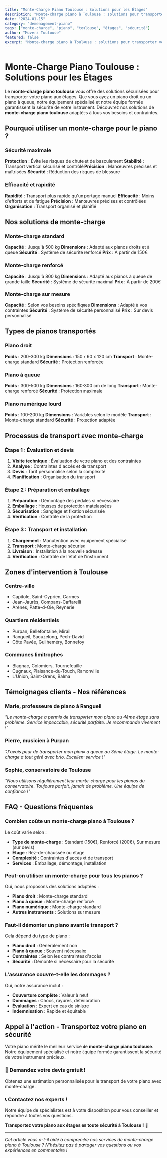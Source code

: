 ```yaml
---
title: "Monte-Charge Piano Toulouse : Solutions pour les Étages"
description: "Monte-charge piano à Toulouse : solutions pour transporter votre piano aux étages. Équipement spécialisé, équipe formée, sécurité garantie. Devis gratuit."
date: "2024-01-15"
category: "demenagement-piano"
tags: ["monte-charge", "piano", "toulouse", "étages", "sécurité"]
author: "Moverz Toulouse"
featured: false
excerpt: "Monte-charge piano à Toulouse : solutions pour transporter votre piano aux étages. Équipement spécialisé, équipe formée, sécurité garantie."
---
```


# Monte-Charge Piano Toulouse : Solutions pour les Étages

Le **monte-charge piano toulouse** vous offre des solutions sécurisées pour transporter votre piano aux étages. Que vous ayez un piano droit ou un piano à queue, notre équipement spécialisé et notre équipe formée garantissent la sécurité de votre instrument. Découvrez nos solutions de **monte-charge piano toulouse** adaptées à tous vos besoins et contraintes.

## Pourquoi utiliser un monte-charge pour le piano ?

### Sécurité maximale

**Protection** : Évite les risques de chute et de basculement
**Stabilité** : Transport vertical sécurisé et contrôlé
**Précision** : Manœuvres précises et maîtrisées
**Sécurité** : Réduction des risques de blessure

### Efficacité et rapidité

**Rapidité** : Transport plus rapide qu'un portage manuel
**Efficacité** : Moins d'efforts et de fatigue
**Précision** : Manœuvres précises et contrôlées
**Organisation** : Transport organisé et planifié

## Nos solutions de monte-charge

### Monte-charge standard

**Capacité** : Jusqu'à 500 kg
**Dimensions** : Adapté aux pianos droits et à queue
**Sécurité** : Système de sécurité renforcé
**Prix** : À partir de 150€

### Monte-charge renforcé

**Capacité** : Jusqu'à 800 kg
**Dimensions** : Adapté aux pianos à queue de grande taille
**Sécurité** : Système de sécurité maximal
**Prix** : À partir de 200€

### Monte-charge sur mesure

**Capacité** : Selon vos besoins spécifiques
**Dimensions** : Adapté à vos contraintes
**Sécurité** : Système de sécurité personnalisé
**Prix** : Sur devis personnalisé

## Types de pianos transportés

### Piano droit

**Poids** : 200-300 kg
**Dimensions** : 150 x 60 x 120 cm
**Transport** : Monte-charge standard
**Sécurité** : Protection renforcée

### Piano à queue

**Poids** : 300-500 kg
**Dimensions** : 160-300 cm de long
**Transport** : Monte-charge renforcé
**Sécurité** : Protection maximale

### Piano numérique lourd

**Poids** : 100-200 kg
**Dimensions** : Variables selon le modèle
**Transport** : Monte-charge standard
**Sécurité** : Protection adaptée

## Processus de transport avec monte-charge

### Étape 1 : Évaluation et devis

1. **Visite technique** : Évaluation de votre piano et des contraintes
2. **Analyse** : Contraintes d'accès et de transport
3. **Devis** : Tarif personnalisé selon la complexité
4. **Planification** : Organisation du transport

### Étape 2 : Préparation et emballage

1. **Préparation** : Démontage des pédales si nécessaire
2. **Emballage** : Housses de protection matelassées
3. **Sécurisation** : Sanglage et fixation sécurisée
4. **Vérification** : Contrôle de la protection

### Étape 3 : Transport et installation

1. **Chargement** : Manutention avec équipement spécialisé
2. **Transport** : Monte-charge sécurisé
3. **Livraison** : Installation à la nouvelle adresse
4. **Vérification** : Contrôle de l'état de l'instrument

## Zones d'intervention à Toulouse

### Centre-ville
- Capitole, Saint-Cyprien, Carmes
- Jean-Jaurès, Compans-Caffarelli
- Arènes, Patte-d-Oie, Reynerie

### Quartiers résidentiels
- Purpan, Bellefontaine, Mirail
- Rangueil, Saouzelong, Pech-David
- Côte Pavée, Guilheméry, Bonnefoy

### Communes limitrophes
- Blagnac, Colomiers, Tournefeuille
- Cugnaux, Plaisance-du-Touch, Ramonville
- L'Union, Saint-Orens, Balma

## Témoignages clients - Nos références

### Marie, professeure de piano à Rangueil
*"Le monte-charge a permis de transporter mon piano au 4ème étage sans problème. Service impeccable, sécurité parfaite. Je recommande vivement !"*

### Pierre, musicien à Purpan
*"J'avais peur de transporter mon piano à queue au 3ème étage. Le monte-charge a tout géré avec brio. Excellent service !"*

### Sophie, conservatoire de Toulouse
*"Nous utilisons régulièrement leur monte-charge pour les pianos du conservatoire. Toujours parfait, jamais de problème. Une équipe de confiance !"*

## FAQ - Questions fréquentes

### Combien coûte un monte-charge piano à Toulouse ?

Le coût varie selon :
- **Type de monte-charge** : Standard (150€), Renforcé (200€), Sur mesure (sur devis)
- **Étage** : Rez-de-chaussée ou étage
- **Complexité** : Contraintes d'accès et de transport
- **Services** : Emballage, démontage, installation

### Peut-on utiliser un monte-charge pour tous les pianos ?

Oui, nous proposons des solutions adaptées :
- **Piano droit** : Monte-charge standard
- **Piano à queue** : Monte-charge renforcé
- **Piano numérique** : Monte-charge standard
- **Autres instruments** : Solutions sur mesure

### Faut-il démonter un piano avant le transport ?

Cela dépend du type de piano :
- **Piano droit** : Généralement non
- **Piano à queue** : Souvent nécessaire
- **Contraintes** : Selon les contraintes d'accès
- **Sécurité** : Démonte si nécessaire pour la sécurité

### L'assurance couvre-t-elle les dommages ?

Oui, notre assurance inclut :
- **Couverture complète** : Valeur à neuf
- **Dommages** : Chocs, rayures, détérioration
- **Évaluation** : Expert en cas de sinistre
- **Indemnisation** : Rapide et équitable

## Appel à l'action - Transportez votre piano en sécurité

Votre piano mérite le meilleur service de **monte-charge piano toulouse**. Notre équipement spécialisé et notre équipe formée garantissent la sécurité de votre instrument précieux.

### 🎹 **Demandez votre devis gratuit !**

Obtenez une estimation personnalisée pour le transport de votre piano avec monte-charge.

### 📞 **Contactez nos experts !**

Notre équipe de spécialistes est à votre disposition pour vous conseiller et répondre à toutes vos questions.

**Transportez votre piano aux étages en toute sécurité à Toulouse !** 🚚

---

*Cet article vous a-t-il aidé à comprendre nos services de monte-charge piano à Toulouse ? N'hésitez pas à partager vos questions ou vos expériences en commentaire !*
